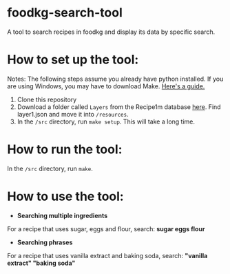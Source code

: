 # foodkg-search-tool
A tool to search recipes in foodkg and display its data by specific search. 

# How to set up the tool:
Notes: The following steps assume you already have python installed.
If you are using Windows, you may have to download Make. [Here's a guide.](https://www.technewstoday.com/install-and-use-make-in-windows/)

1. Clone this repository
2. Download a folder called <code>Layers</code> from the Recipe1m database [here](http://im2recipe.csail.mit.edu/dataset/download/). Find </code>layer1.json</code> and move it into <code>/resources</code>.
3. In the <code>/src</code> directory, run <code>make setup</code>. This will take a long time.

# How to run the tool:
In the <code>/src</code> directory, run <code>make</code>.

# How to use the tool:
- <b>Searching multiple ingredients</b>
<p>For a recipe that uses sugar, eggs and flour, search: <b>sugar eggs flour</b></p>

- <b>Searching phrases</b>
<p>For a recipe that uses vanilla extract and baking soda, search: <b>"vanilla extract" "baking soda"</b></p>
